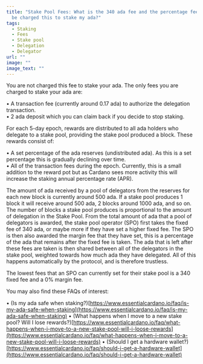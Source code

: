 ```yaml
---
title: "Stake Pool Fees: What is the 340 ada fee and the percentage fee? Will I
  be charged this to stake my ada?"
tags:
  - Staking
  - Fees
  - Stake pool
  - Delegation
  - Delegator
url: ""
image: ""
image_text: ""
---
```


You are not charged this fee to stake your ada. The only fees you are charged to stake your ada are:

• A transaction fee (currently around 0.17 ada) to authorize the delegation transaction.  
• 2 ada deposit which you can claim back if you decide to stop staking.

For each 5-day epoch, rewards are distributed to all ada holders who delegate to a stake pool, providing the stake pool produced a block. These rewards consist of:

• A set percentage of the ada reserves (undistributed ada). As this is a set percentage this is gradually declining over time.  
• All of the transaction fees during the epoch. Currently, this is a small addition to the reward pot but as Cardano sees more activity this will increase the staking annual percentage rate (APR).

The amount of ada received by a pool of delegators from the reserves for each new block is currently around 500 ada. If a stake pool produces 1 block it will receive around 500 ada, 2 blocks around 1000 ada, and so on. The number of blocks a stake pool produces is proportional to the amount of delegation in the Stake Pool. From the total amount of ada that a pool of delegators is awarded, the stake pool operator (SPO) first takes the fixed fee of 340 ada, or maybe more if they have set a higher fixed fee. The SPO is then also awarded the margin fee that they have set, this is a percentage of the ada that remains after the fixed fee is taken. The ada that is left after these fees are taken is then shared between all of the delegators in the stake pool, weighted towards how much ada they have delegated. All of this happens automatically by the protocol, and is therefore trustless.

The lowest fees that an SPO can currently set for their stake pool is a 340 fixed fee and a 0% margin fee.

You may also find these FAQs of interest:

• (Is my ada safe when staking?)[https://www.essentialcardano.io/faq/is-my-ada-safe-when-staking](https://www.essentialcardano.io/faq/is-my-ada-safe-when-staking)
• (What happens when I move to a new stake pool? Will I lose rewards?)[https://www.essentialcardano.io/faq/what-happens-when-i-move-to-a-new-stake-pool-will-i-loose-rewards](https://www.essentialcardano.io/faq/what-happens-when-i-move-to-a-new-stake-pool-will-i-loose-rewards)
• (Should I get a hardware wallet?)[https://www.essentialcardano.io/faq/should-i-get-a-hardware-wallet](https://www.essentialcardano.io/faq/should-i-get-a-hardware-wallet)
